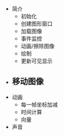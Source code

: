 - 简介
    - 初始化
    - 创建图形窗口
    - 加载图像
    - 事件监控
    - 动画/擦除图像
    - 绘制
    - 更新可见显示
- 移动图像
    - 
- 动画
    - 每一帧坐标加减
    - 时间计算
    - 向量
- 声音
